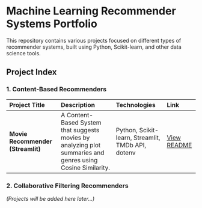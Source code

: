 # Machine Learning Recommender Systems Portfolio

This repository contains various projects focused on different types of recommender systems, built using Python, Scikit-learn, and other data science tools.

## Project Index

### 1. Content-Based Recommenders

| Project Title | Description | Technologies | Link |
| :--- | :--- | :--- | :--- |
| **Movie Recommender (Streamlit)** | A Content-Based System that suggests movies by analyzing plot summaries and genres using Cosine Similarity. | Python, Scikit-learn, Streamlit, TMDb API, dotenv | [View README](./Content_Based/Movie_App_Streamlit) |


### 2. Collaborative Filtering Recommenders

*(Projects will be added here later...)*
